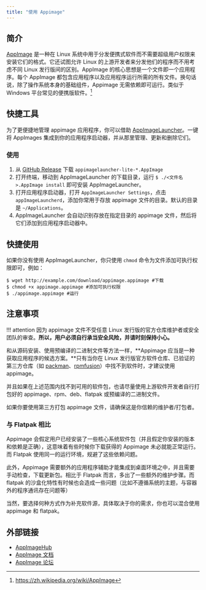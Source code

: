 ```yaml
---
title: "使用 Appimage"
---
```


## 简介

[AppImage](https://appimage.org/) 是一种在 Linux 系统中用于分发便携式软件而不需要超级用户权限来安装它们的格式。它还试图允许 Linux 的上游开发者来分发他们的程序而不用考虑不同 Linux 发行版间的区别。AppImage 的核心思想是一个文件即一个应用程序。每个 AppImage 都包含应用程序以及应用程序运行所需的所有文件。换句话说，除了操作系统本身的基础组件，Appimage 无需依赖即可运行。类似于 Windows 平台常见的便携版软件。[^1]

## 快捷工具

为了更便捷地管理 appimage 应用程序，你可以借助 [AppImageLauncher](https://github.com/TheAssassin/AppImageLauncher)。一键将 AppImages 集成到你的应用程序启动器，并从那里管理、更新和删除它们。

### 使用

1. 从 [GitHub Release](https://github.com/TheAssassin/AppImageLauncher/releases) 下载 `appimagelauncher-lite-*.AppImage` 
2. 打开终端，移动到 AppImageLauncher 的下载目录，运行 `$ ./<文件名>.AppImage install` 即可安装 AppImageLauncher。
3. 打开应用程序启动器，打开 `AppImageLauncher Settings`，点击 `appImageLauncherd`，添加你常用于存放 appimage 文件的目录。默认的目录是 `~/Applications`。
4. AppImageLauncher 会自动识别存放在指定目录的 appimage 文件，然后将它们添加到应用程序启动器中。

## 快捷使用

如果你没有使用 AppImageLauncher，你只使用 `chmod` 命令为文件添加可执行权限即可，例如：

```
$ wget http://example.com/download/appimage.appimage #下载
$ chmod +x appimage.appimage #添加可执行权限
$ ./appimage.appimage #运行
```

## 注意事项

!!! attention
    因为 appimage 文件不受任意 Linux 发行版的官方仓库维护者或安全团队的审查。**所以，用户必须自行承当安全风险，并请时刻保持小心。**

和从源码安装、使用预编译的二进制文件等方法一样，**Appimage 应当是一种获取应用程序的候选方案。**只有当你在 Linux 发行版官方软件仓库、已验证的第三方仓库（如 [packman](https://zh.opensuse.org/Packman)、[rpmfusion](https://rpmfusion.org/)）中找不到软件时，才建议使用 appimage。

并且如果在上述范围内找不到可用的软件包，也请尽量使用上游软件开发者自行打包好的 appimage、rpm、deb、flatpak 或预编译的二进制文件。

如果你要使用第三方打包 appimage 文件，请确保这是你信赖的维护者/打包者。

### 与 Flatpak 相比

Appimage 会假定用户已经安装了一些核心系统软件包（并且假定你安装的版本和依赖是正确），这意味着有些时候你下载获得的 Appimage 未必就能正常运行。而 Flatpak 使用同一的运行环境，规避了这些依赖问题。

此外，Appimage 需要额外的应用程序辅助才能集成到桌面环境之中，并且需要手动检查，下载更新包。相比于 Flatpak 而言，多出了一些额外的维护步骤。而 flatpak 的沙盒化特性有时候也会造成一些问题（比如不遵循系统的主题，与容器外的程序通讯存在问题等）

当然，要选择何种方式作为补充软件源，具体取决于你的需求，你也可以混合使用 appimage 和 flatpak。

## 外部链接

- [AppImageHub](https://appimage.github.io/)
- [AppImage 文档](https://docs.appimage.org/)
- [AppImage 论坛](https://discourse.appimage.org/)

[^1]: https://zh.wikipedia.org/wiki/AppImage